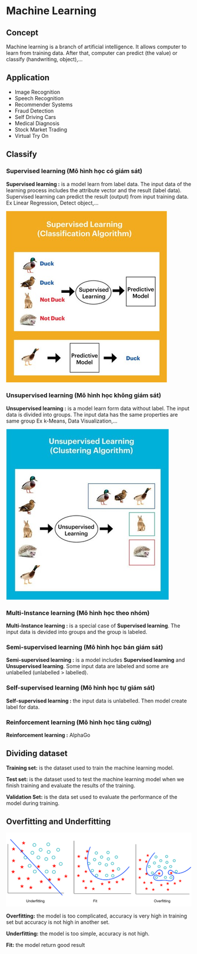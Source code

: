 # Machine Learning

## Concept

Machine learning is a branch of artificial intelligence. It allows computer to learn from training data. After that, computer can predict (the value) or classify (handwriting, object),...

## Application

* Image Recognition
* Speech Recognition
* Recommender Systems
* Fraud Detection
* Self Driving Cars
* Medical Diagnosis
* Stock Market Trading
* Virtual Try On
  
## Classify

### Supervised learning (Mô hình học có giám sát)

**Supervised learning :** is a model learn from label data. The input data of the learning process includes the attribute vector and the result (label data). Supervised learning can predict the result (output) from input training data.
Ex Linear Regression, Detect object,...

<img src="img/sup.jpg">

### Unsupervised learning (Mô hình học không giám sát)

**Unsupervised learning :** is a model learn form data without label. The input data is divided into groups. The input data has the same properties are same group 
Ex k-Means, Data Visualization,... 

<img src="img/unsup.jpg">

### Multi-Instance learning (Mô hình học theo nhóm)

**Multi-Instance learning :** is a special case of **Supervised learning**. The input data is devided into groups and the group is labeled.

### Semi-supervised learning (Mô hình học bán giám sát)

**Semi-supervised learning :** is a model includes **Supervised learning** and **Unsupervised learning**. Some input data are labeled and some are unlabelled (unlabelled > labelled).

### Self-supervised learning (Mô hình học tự giám sát)

**Self-supervised learning  :** the input data is unlabelled. Then model create label for data.

### Reinforcement learning (Mô hình học tăng cường)

**Reinforcement learning :** AlphaGo

## Dividing dataset

 **Training set:** is the dataset used to train the machine learning model.

 **Test set:** is the dataset used to test the machine learning model when we finish training and evaluate the results of the training.

 **Validation Set:** is the data set used to evaluate the performance of the model during training.

## Overfitting and Underfitting

<img src="img/Overfitting_Underfitting.png">

**Overfitting:** the model is too complicated, accuracy is very high in training set but accuracy is not high in another set.

**Underfitting:** the model is too simple, accuracy is not high.

**Fit:** the model return good result 







